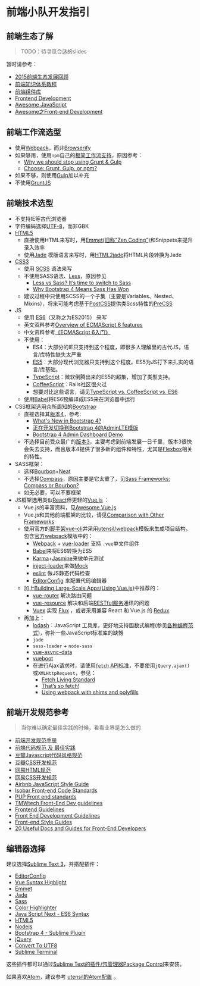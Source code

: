 前端小队开发指引
===================

前端生态了解
-------------------

> TODO：待寻觅合适的slides

暂时请参考：

* [2015前端生态发展回顾](https://github.com/kuitos/kuitos.github.io/issues/32)
* [前端知识体系教程](https://github.com/AutumnsWind/Front-end-tutorial)
* [前端组件库](https://github.com/JingwenTian/awesome-frontend)
* [Frontend Development](https://github.com/dypsilon/frontend-dev-bookmarks)
* [Awesome JavaScript](https://github.com/sorrycc/awesome-javascript)
* [Awesome之Front-end Development](https://github.com/sindresorhus/awesome#front-end-development)

前端工作流选型
---------------

* 使用[Webpack](https://webpack.github.io/)，而非[Browserify](http://browserify.org/)
* 如果够用，使用`npm`自己的[极简工作流支持](http://blog.keithcirkel.co.uk/how-to-use-npm-as-a-build-tool/)，原因参考：
  - [Why we should stop using Grunt & Gulp](http://blog.keithcirkel.co.uk/why-we-should-stop-using-grunt/)
  - [Choose: Grunt, Gulp, or npm?](https://ponyfoo.com/articles/choose-grunt-gulp-or-npm)
* 如果不够，则使用[Gulp](https://github.com/alferov/awesome-gulp)加以补充
* 不使用[GruntJS](http://gruntjs.com/)

前端技术选型
----------------

* 不支持IE等古代浏览器
* 字符编码选择[UTF-8](http://htmlpurifier.org/docs/enduser-utf8.html)，而非GBK
* [HTML5](https://developer.mozilla.org/zh-CN/docs/Web/Guide/HTML/HTML5)
  - 直接使用HTML来写时，用[Emmet(旧称"Zen Coding")](http://docs.emmet.io/)和Snippets来提升录入效率
  - 使用[Jade](http://jade-lang.com/) 模版语言来写时，用[HTML2jade](http://www.html2jade.org/)将HTML片段转换为Jade
* [CSS3](https://developer.mozilla.org/zh-CN/docs/Web/CSS/CSS3)
  - 使用 [SCSS](http://sass-lang.com/guide) 语法来写
  - 不使用SASS语法、[Less](http://lesscss.org/)，原因参见
    + [Less vs Sass? It’s time to switch to Sass](http://www.zingdesign.com/less-vs-sass-its-time-to-switch-to-sass/)
    + [Why Bootstrap 4 Means Sass Has Won](http://developer.telerik.com/featured/why-bootstrap-4-means-sass-has-won/)
  - 建议过程中只使用SCSS的一个子集（主要是Variables、Nested、Mixins），将来可能考虑基于[PostCSS](https://github.com/postcss/postcss)提供类Scss特性的[PreCSS](https://github.com/jonathantneal/precss)
* JS
  - 使用 [ES6](http://es6-features.org/)（又称之为ES2015） 来写
  - 英文资料参考[Overview of ECMAScript 6 features](https://github.com/lukehoban/es6features)
  - 中文资料参考[《ECMAScript 6入门》](http://es6.ruanyifeng.com/)
  - 不使用：
    + ES4：大部分的IE只支持到这个程度，即很多人理解里的古代JS，语言/库特性缺失太严重
    + [ES5](http://yanhaijing.com/es5/)：大部分现代浏览器只支持到这个程度。ES5为JS打下来扎实的语言/库基础。
    + [TypeScript](http://www.typescriptlang.org/)：微软倒腾出来的ES5的超集，增加了类型支持。
    + [CoffeeScript](http://coffeescript.org/)：Rails社区很火过
    + 想要对比这些语言，请见[TypeScript vs. CoffeeScript vs. ES6](http://www.slideshare.net/NeilGreen1/type-script-vs-coffeescript-vs-es6)
  - 使用[Babel](https://babeljs.io/)将ES6预编译成ES5来在浏览器中运行
* CSS框架选用众所周知的[Bootstrap](http://v4-alpha.getbootstrap.com/)
  - 直接选择其[版本4](http://blog.getbootstrap.com/2015/08/19/bootstrap-4-alpha/)，参考:
    + [What's New in Bootstrap 4?](http://bootstrap4.guide/)
    + [正在开发切换到Bootstrap 4的AdminLTE模版](https://github.com/almasaeed2010/AdminLTE/milestones/v3.0.0-alpha)
    + [Bootstrap 4 Admin Dashboard Demo](http://www.bootstrapzero.com/bootstrap-template/bootstrap-4-admin-dashboard)
  - 不选择目前受众最广的[版本3](http://getbootstrap.com/)，主要考虑到前端发展一日千里，版本3很快会失去支持，而且版本4提供了很多新的组件和特性，尤其是[Flexbox](https://github.com/afonsopacifer/awesome-flexbox)相关的特性。
* SASS框架：
  - 选择[Bourbon](http://bourbon.io/)+[Neat](http://neat.bourbon.io/)
  - 不选择[Compass](http://compass-style.org/)，原因主要是它太重了，见[Sass Frameworks: Compass or Bourbon?](http://www.sitepoint.com/compass-or-bourbon-sass-frameworks/)
  - 如无必要，可以不要框架
* JS框架选用类似[React](https://github.com/enaqx/awesome-react)但更轻的[Vue.js](http://vuejs.org/) ：
  - Vue.js的丰富资料，见[Awesome Vue.js](https://github.com/vuejs/awesome-vue)
  - Vue.js和其他前端框架的比较，请见[Comparison with Other Frameworks](http://vuejs.org/guide/comparison.html)
  - 使用官方的[脚手架vue-cli](https://github.com/vuejs/vue-cli)并采用[utensil/webpack](https://github.com/utensil/webpack)模版来生成项目结构，包含[官方webpack](https://github.com/vuejs-templates/webpack)模版中的：
    + [Webpack](https://webpack.github.io/) + [vue-loader](http://vuejs.github.io/vue-loader) 支持 `.vue`单文件组件
    + [Babel](https://babeljs.io/)来将ES6转换为ES5
    + [Karma](https://karma-runner.github.io)+[Jasmine](http://jasmine.github.io/)来做单元测试
    + [inject-loader](https://github.com/plasticine/inject-loader)来做[Mock](http://vuejs.github.io/vue-loader/workflow/testing-with-mocks.html)
    + [eslint](http://eslint.org/) 做JS静态代码检查
    + [EditorConfig](http://editorconfig.org/) 来配置代码编辑器
  - 加上[Building Large-Scale Apps(Using Vue.js)](http://vuejs.org/guide/application.html)中推荐的：
    + [vue-router](https://github.com/vuejs/vue-router) 解决路由问题
    + [vue-resource](https://github.com/vuejs/vue-resource) 解决和后端[RESTful服务](https://github.com/marmelab/awesome-rest)通讯的问题
    + [Vuex](https://github.com/vuejs/vuex/) 实现 [Flux](https://facebook.github.io/flux/) ，或者采用兼容 React 和 Vue.js 的 [Redux](https://github.com/rackt/redux/)
  - 再加上：
    + [lodash](https://lodash.com/)：JavaScript 工具库，更好地支持函数式编程(参见[各种编程范式](https://en.wikipedia.org/wiki/Comparison_of_programming_paradigms))，弥补一些JavaScript标准库的缺憾
    + `jade`
    + `sass-loader` + `node-sass`
    + [vue-async-data](https://github.com/vuejs/vue-async-data)
    + [vueboot](https://github.com/Morgul/vueboot)
    + 在进行Ajax请求时，请使用[`fetch` API标准](http://github.github.io/fetch/)，不要使用`jQuery.ajax()`或`XMLHttpRequest`，参见：
      - [Fetch Living Standard](https://fetch.spec.whatwg.org/#fetch-api)
      - [That’s so fetch!](http://jakearchibald.com/2015/thats-so-fetch/)
      - [Using webpack with shims and polyfills](http://mts.io/2015/04/08/webpack-shims-polyfills/)

前端开发规范参考
------------------

> 当你难以确定最佳实践的时候，看看业界是怎么做的

* [前端开发规范手册](https://github.com/Aaaaaashu/Front-End-Style-Guide)
* [前端代码规范 及 最佳实践](http://coderlmn.github.io/code-standards/)
* [豆瓣Javascript代码风格规范](https://docs.google.com/document/pub?id=17ICSeE4Qd04-1U-pphmKCAmfgJGEVjqDellbu4oAiqU)
* [豆瓣CSS开发规范](https://docs.google.com/document/pub?id=17dKkWwdaKyNnkwswihHje2cfoMGqbSJLydTIxqFwlQU)
* [网易HTML规范](http://nec.netease.com/standard/html-structure.html)
* [网易CSS开发规范](http://nec.netease.com/standard/css-sort.html)
* [Airbnb JavaScript Style Guide](https://github.com/airbnb/javascript/tree/master/es5)
* [Isobar Front-end Code Standards](http://isobar-idev.github.io/code-standards/)
* [PUP Front end standards](http://www.yellowshoe.com.au/standards/)
* [TMWtech Front-End Dev guidelines](http://tech.tmw.co.uk/code/TMW-frontend-guidelines/)
* [Frontend Guidelines](https://github.com/bendc/frontend-guidelines)
* [Front End Development Guidelines](http://taitems.github.io/Front-End-Development-Guidelines/)
* [Front-end Style Guides](https://24ways.org/2011/front-end-style-guides/)
* [20 Useful Docs and Guides for Front-End Developers](http://www.sitepoint.com/20-docs-guides-front-end-developers/)

编辑器选择
-------------

建议选择[Sublime Text 3](http://www.sublimetext.com/3)，并搭配插件：

* [EditorConfig](https://github.com/sindresorhus/editorconfig-sublime)
* [Vue Syntax Highlight](https://github.com/vuejs/vue-syntax-highlight)
* [Emmet](https://github.com/sergeche/emmet-sublime)
* [Jade](https://packagecontrol.io/packages/Jade)
* [Sass](https://packagecontrol.io/search/Sass)
* [Color Highlighter](https://packagecontrol.io/packages/Color%20Highlighter)
* [Java Script Next - ES6 Syntax](https://packagecontrol.io/packages/JavaScriptNext%20-%20ES6%20Syntax)
* [HTML5](https://packagecontrol.io/packages/HTML5)
* [Nodejs](https://packagecontrol.io/packages/Nodejs)
* [Bootstrap 4 - Sublime Plugin](https://github.com/mdegoo/sublime-bootstrap4)
* [jQuery](https://packagecontrol.io/packages/jQuery)
* [Convert To UTF8](https://packagecontrol.io/packages/ConvertToUTF8)
* [Sublime Terminal](https://packagecontrol.io/packages/Terminal)

这些插件都可以通过[Sublime Text的插件/包管理器Package Control](https://packagecontrol.io/)来安装。

如果喜欢[Atom](https://atom.io/)，建议参考 [utensil的Atom配置](https://github.com/utensil/config/tree/master/IDE/atom) 。
